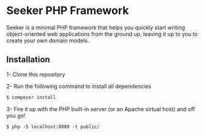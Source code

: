 # Seeker PHP Framework

Seeker is a minimal PHP framework that helps you quickly start writing object-oriented web applications from the ground up, leaving it up to you to create your own domain models.

## Installation

1- Clone this repository

2- Run the following command to install all dependencies
```bash
$ composer install
```

3- Fire it up with the PHP built-in server (or an Apache virtual host) and off you go!
```
$ php -S localhost:8080 -t public/
```
